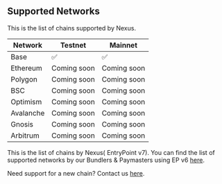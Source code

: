 ## Supported Networks

This is  the list of chains supported by Nexus.

|Network | Testnet | Mainnet |   
| --- | --- | --- |
|Base | ✅ | ✅ |  
|Ethereum | Coming soon | Coming soon |  
|Polygon | Coming soon | Coming soon |  
|BSC | Coming soon | Coming soon |  
|Optimism | Coming soon | Coming soon |  
|Avalanche | Coming soon | Coming soon |  
|Gnosis | Coming soon | Coming soon |  
|Arbitrum | Coming soon | Coming soon |  

This is the list of chains by Nexus( EntryPoint v7). You can find the list of supported networks by our Bundlers & Paymasters using EP v6 [here](/smartAccountsV2/supportedNetworks).

Need support for a new chain? Contact us [here](https://forms.gle/nycUAs3Fwyzz772w7).